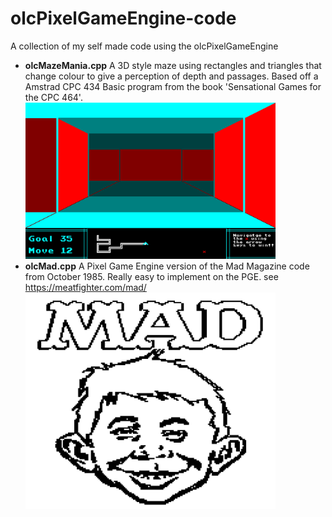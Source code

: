 # olcPixelGameEngine-code
A collection of my self made code using the olcPixelGameEngine

- **olcMazeMania.cpp** A 3D style maze using rectangles and triangles that change colour to give a perception of depth and passages.  Based off a Amstrad CPC 434 Basic program from the book 'Sensational Games for the CPC 464'. <img src="/images/olcMazeMania.png" alt="olcMazeMania" width="400">
- **olcMad.cpp** A Pixel Game Engine version of the Mad Magazine code from October 1985.  Really easy to implement on the PGE.  see https://meatfighter.com/mad/ <img src="/images/olcMad.png" alt="olcMad" width="400">

